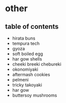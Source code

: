 # other

## table of contents

- hirata buns
- tempura tech
- gyoza
- soft boiled egg
- har gow shells
- cheeki breeki chebureki
- okonomiyaki
- aftermash cookies
- pelmeni
- tricky takoyaki
- har gow
- buttersoy mushrooms
